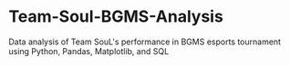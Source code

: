 # Team-Soul-BGMS-Analysis
Data analysis of Team SouL's performance in BGMS esports tournament using Python, Pandas, Matplotlib, and SQL
